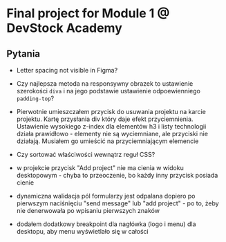 # Final project for Module 1 @ DevStock Academy

## Pytania

- Letter spacing not visible in Figma?
- Czy najlepsza metoda na responsywny obrazek to ustawienie szerokości `diva` i na jego podstawie ustawienie odpoewienniego `padding-top`?

- Pierwotnie umieszczałem przycisk do usuwania projektu na karcie projektu. Kartę przysłania div który daje efekt przyciemnienia. Ustawienie wysokiego z-index dla elementów h3 i listy technologii działa prawidłowo - elementy nie są wyciemniane, ale przyciski nie działają. Musiałem go umieścić na przyciemniającym elemencie
- Czy sortować właściwości wewnątrz reguł CSS?

- w projekcie przycisk "Add project" nie ma cienia w widoku desktopowym - chyba to przeoczenie, bo każdy inny przycisk posiada cienie

- dynamiczna walidacja pól formularzy jest odpalana dopiero po pierwszym naciśnięciu "send message" lub "add project" - po to, żeby nie denerwowała po wpisaniu pierwszych znaków

- dodałem dodatkowy breakpoint dla nagłówka (logo i menu) dla desktopu, aby menu wyświetlało się w całości
